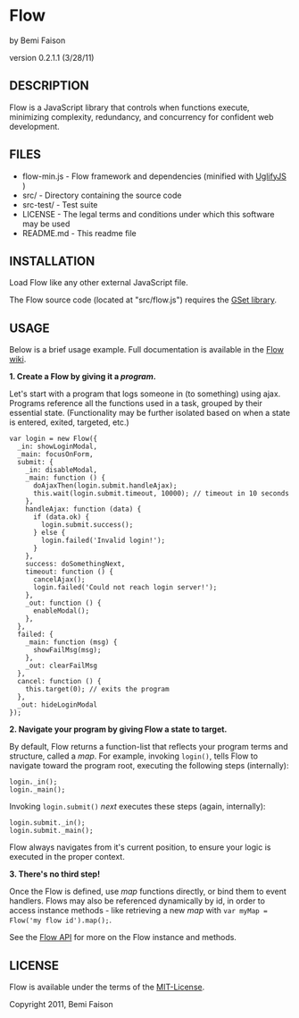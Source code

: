 # Flow
by Bemi Faison

version 0.2.1.1
(3/28/11)

## DESCRIPTION

Flow is a JavaScript library that controls when functions execute, minimizing complexity, redundancy, and concurrency for confident web development.

## FILES

* flow-min.js - Flow framework and dependencies (minified with [UglifyJS](http://marijnhaverbeke.nl/uglifyjs) )
* src/ - Directory containing the source code
* src-test/ - Test suite
* LICENSE - The legal terms and conditions under which this software may be used
* README.md - This readme file

## INSTALLATION

Load Flow like any other external JavaScript file.

The Flow source code (located at "src/flow.js") requires the [GSet library](http://github.com/bemson/GSet/).

## USAGE

Below is a brief usage example. Full documentation is available in the [Flow wiki](http://github.com/bemson/Flow/wiki/).

**1. Create a Flow by giving it a _program_.**

Let's start with a program that logs someone in (to something) using ajax. Programs reference all the functions used in a task, grouped by their essential state. (Functionality may be further isolated based on when a state is entered, exited, targeted, etc.)

    var login = new Flow({
      _in: showLoginModal,
      _main: focusOnForm,
      submit: {
        _in: disableModal,
        _main: function () {
          doAjaxThen(login.submit.handleAjax);
          this.wait(login.submit.timeout, 10000); // timeout in 10 seconds
        },
        handleAjax: function (data) {
          if (data.ok) {
            login.submit.success();
          } else {
            login.failed('Invalid login!');
          }
        },
        success: doSomethingNext,
        timeout: function () {
          cancelAjax();
          login.failed('Could not reach login server!');
        },
        _out: function () {
          enableModal();
        },
      },
      failed: {
        _main: function (msg) {
          showFailMsg(msg);
        },
        _out: clearFailMsg
      },
      cancel: function () {
        this.target(0); // exits the program
      },
      _out: hideLoginModal
    });

**2. Navigate your program by giving Flow a state to target.**

By default, Flow returns a function-list that reflects your program terms and structure, called a _map_. For example, invoking `login()`, tells Flow to navigate toward the program root, executing the following steps (internally):

    login._in();
    login._main();

Invoking `login.submit()` _next_ executes these steps (again, internally):

    login.submit._in();
    login.submit._main();

Flow always navigates from it's current position, to ensure your logic is executed in the proper context.

**3. There's no third step!**

Once the Flow is defined, use _map_ functions directly, or bind them to event handlers. Flows may also be referenced dynamically by id, in order to access instance methods - like retrieving a new _map_ with `var myMap = Flow('my flow id').map();`.

See the [Flow API](http://github.com/bemson/Flow/wiki/Flow-API) for more on the Flow instance and methods.

## LICENSE

Flow is available under the terms of the [MIT-License](http://en.wikipedia.org/wiki/MIT_License#License_terms).

Copyright 2011, Bemi Faison
